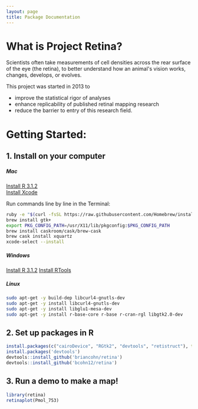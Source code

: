 ```yaml
---
layout: page
title: Package Documentation
---
```


# What is Project Retina?
Scientists often take measurements of cell densities across the rear surface of the eye (the retina), to better understand how an animal's vision works, changes, develops, or evolves.

This project was started in 2013 to
- improve the statistical rigor of analyses
- enhance replicability of published retinal mapping research
- reduce the barrier to entry of this research field.

# Getting Started:

## 1. Install on your computer

##### Mac
[Install R 3.1.2](http://cran.r-project.org/bin/macosx/ "Mac OS X")  
[Install Xcode](https://itunes.apple.com/us/app/xcode/id497799835?mt=12#)  

Run commands line by line in the Terminal:
```bash
ruby -e "$(curl -fsSL https://raw.githubusercontent.com/Homebrew/install/master/install)"
brew install gtk+
export PKG_CONFIG_PATH=/usr/X11/lib/pkgconfig:$PKG_CONFIG_PATH
brew install caskroom/cask/brew-cask
brew cask install xquartz
xcode-select --install
```

##### Windows
[Install R 3.1.2](http://cran.r-project.org/bin/windows/base/ "Windows")
[Install RTools](http://cran.r-project.org/bin/windows/Rtools/ "Windows")

##### Linux
```bash
sudo apt-get -y build-dep libcurl4-gnutls-dev
sudo apt-get -y install libcurl4-gnutls-dev
sudo apt-get -y install libglu1-mesa-dev
sudo apt-get -y install r-base-core r-base r-cran-rgl libgtk2.0-dev
```



## 2. Set up packages in R
```R
install.packages(c("cairoDevice", "RGtk2", "devtools", "retistruct"), type="source")
install.packages('devtools')
devtools::install_github('briancohn/retina')
devtools::install_github('bcohn12/retina')
```
## 3. Run a demo to make a map!
```R
library(retina)
retinaplot(Pmol_753)
```
